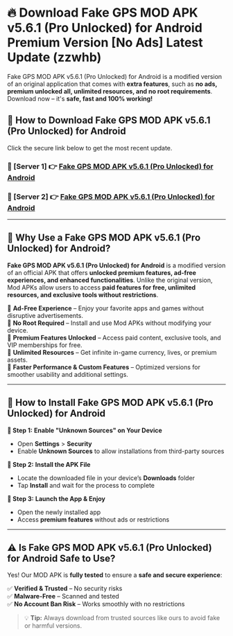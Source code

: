 # 🔥 Download Fake GPS MOD APK v5.6.1 (Pro Unlocked) for Android Premium Version [No Ads] Latest Update (zzwhb) 

Fake GPS MOD APK v5.6.1 (Pro Unlocked) for Android is a modified version of an original application that comes with **extra features**, such as **no ads, premium unlocked all, unlimited resources, and no root requirements**. Download now – it's **safe, fast and 100% working!**

## **📱 How to Download Fake GPS MOD APK v5.6.1 (Pro Unlocked) for Android**  

Click the secure link below to get the most recent update.  

 ### **📌 [Server 1] 👉** [Fake GPS MOD APK v5.6.1 (Pro Unlocked) for Android](https://apkcomod.com?title=Fake_GPS_MOD_APK_v5.6.1_(Pro_Unlocked)_for_Android)

 ### **📌 [Server 2] 👉** [Fake GPS MOD APK v5.6.1 (Pro Unlocked) for Android](https://apkcomod.com?title=Fake_GPS_MOD_APK_v5.6.1_(Pro_Unlocked)_for_Android)

---

## **🤖 Why Use a Fake GPS MOD APK v5.6.1 (Pro Unlocked) for Android?**  

**Fake GPS MOD APK v5.6.1 (Pro Unlocked) for Android** is a modified version of an official APK that offers **unlocked premium features, ad-free experiences, and enhanced functionalities**. Unlike the original version, Mod APKs allow users to access **paid features for free, unlimited resources, and exclusive tools without restrictions**.

🔽 **Ad-Free Experience** – Enjoy your favorite apps and games without disruptive advertisements.  
🔽 **No Root Required** – Install and use Mod APKs without modifying your device.  
🔽 **Premium Features Unlocked** – Access paid content, exclusive tools, and VIP memberships for free.  
🔽 **Unlimited Resources** – Get infinite in-game currency, lives, or premium assets.  
🔽 **Faster Performance & Custom Features** – Optimized versions for smoother usability and additional settings.  

---

## **🚀 How to Install Fake GPS MOD APK v5.6.1 (Pro Unlocked) for Android**  

**🔹 Step 1:** **Enable "Unknown Sources" on Your Device**  
- Open **Settings** > **Security**  
- Enable **Unknown Sources** to allow installations from third-party sources  

**🔹 Step 2:** **Install the APK File**  
- Locate the downloaded file in your device’s **Downloads** folder  
- Tap **Install** and wait for the process to complete  

**🔹 Step 3:** **Launch the App & Enjoy**  
- Open the newly installed app  
- Access **premium features** without ads or restrictions  

---

## **⚠️ Is Fake GPS MOD APK v5.6.1 (Pro Unlocked) for Android Safe to Use?**  

Yes! Our MOD APK is **fully tested** to ensure a **safe and secure experience**:

✅ **Verified & Trusted** – No security risks  
✅ **Malware-Free** – Scanned and tested  
✅ **No Account Ban Risk** – Works smoothly with no restrictions  

> 💡 **Tip:** Always download from trusted sources like ours to avoid fake or harmful versions.